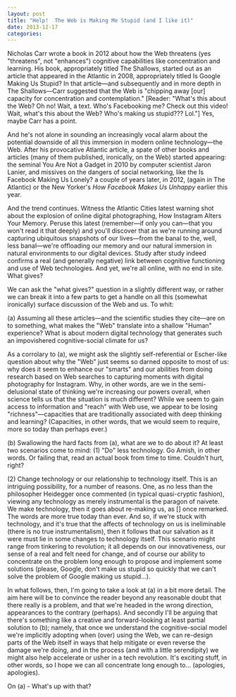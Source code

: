 ```yaml
---
layout: post
title: "Help!  The Web is Making Me Stupid (and I like it)"
date: 2013-12-17
categories: 
---
```


Nicholas Carr wrote a book in 2012 about how the Web threatens (yes "threatens",
not "enhances") cognitive capabilities like concentration and learning. His
book, appropriately titled The Shallows, started out as an article that appeared
in the Atlantic in 2008, appropriately titled Is Google Making Us Stupid? In
that article&mdash;and subsequently and in more depth in The Shallows&mdash;Carr
suggested that the Web is "chipping away [our] capacity for concentration and
contemplation." [Reader: "What's this about the Web? Oh no! Wait, a text. 
Who's Facebooking me? Check out this video! Wait, what's this about the Web? 
Who's making us stupid??? Lol."] Yes, maybe Carr has a point.

And he's not alone in sounding an increasingly vocal alarm about the potential
downside of all this immersion in modern online technology&mdash;the Web. After
his provocative Atlantic article, a spate of other books and articles (many of
them published, ironically, on the Web) started appearing: the seminal You Are
Not a Gadget in 2010 by computer scientist Jaron Lanier, and missives on the
dangers of social networking, like the Is Facebook Making Us Lonely? a couple of
years later, in 2012, (again in The Atlantic) or the New Yorker's _How Facebook
Makes Us Unhappy_ earlier this year.

And the trend continues. Witness the Atlantic Cities latest warning shot about
the explosion of online digital photographing, How Instagram Alters Your Memory.
 Peruse this latest (remember&mdash;if only you can&mdash;that you won't read it
that deeply) and you'll discover that as we're running around capturing
ubiquitous snapshots of our lives&mdash;from the banal to the, well, less
banal&mdash;we're offloading our memory and our natural immersion in natural
environments to our digital devices. Study after study indeed confirms a real
(and generally negative) link between cognitive functioning and use of Web
technologies. And yet, we're all online, with no end in site. What gives?

We can ask the "what gives?" question in a slightly different way, or rather we
can break it into a few parts to get a handle on all this (somewhat ironically)
surface discussion of the Web and us. To whit:

(a) Assuming all these articles&mdash;and the scientific studies they
cite&mdash;are on to something, what makes the "Web" translate into a shallow
"Human" experience? What is about modern digital technology that generates such
an impovishered cognitive-social climate for us?

As a corrolary to (a), we might ask the slightly self-referential or Escher-like
question about why the "Web" just seems so darned opposite to most of us: why
does it seem to enhance our "smarts" and our abilities from doing research based
on Web searches to capturing moments with digital photography for Instagram. 
Why, in other words, are we in the semi-delusional state of thinking we're
increasing our powers overall, when science tells us that the situation is much
different? While we seem to gain access to information and "reach" with Web
use, we appear to be losing "richness"&mdash;capacities that are traditionally
associated with deep thinking and learning? (Capacities, in other words, that
we would seem to require, more so today than perhaps ever.)

(b) Swallowing the hard facts from (a), what are we to do about it? At least
two scenarios come to mind: (1) "Do" less technology. Go Amish, in other
words. Or failing that, read an actual book from time to time. Couldn't hurt,
right?

(2) Change technology or our relationship to technology itself. This is an
intriguing possibility, for a number of reasons. One, as no less than the
philosopher Heidegger once commented (in typical quasi-cryptic fashion), viewing
any technology as merely instrumental is the paragon of naivete. We make
technology, then it goes about re-making us, as [] once remarked. The words are
more true today than ever. And so, if we're stuck with technology, and it's
true that the affects of technology on us is ineliminable (there is no true
instrumentalism), then it follows that our salvation as it were must lie in some
changes to technology itself. This scenario might range from tinkering to
revolution; it all depends on our innovativeness, our sense of a real and felt
need for change, and of course our ability to concentrate on the problem long
enough to propose and implement some solutions (please, Google, don't make us
stupid so quickly that we can't solve the problem of Google making us
stupid...).

In what follows, then, I'm going to take a look at (a) in a bit more detail. 
The aim here will be to convince the reader beyond any reasonable doubt that
there really is a problem, and that we're headed in the wrong direction,
appearances to the contrary (perhaps). And secondly I'll be arguing that
there's something like a creative and forward-looking at least partial solution
to (b); namely, that once we understand the cognitive-social model we're
implicitly adopting when (over) using the Web, we can re-design parts of the Web
itself in ways that help mitigate or even reverse the damage we're doing, and in
the process (and with a little serendipity) we might also help accelerate or
usher in a tech revolution. It's exciting stuff, in other words, so I hope we
can all concentrate long enough to... (apologies, apologies).

On (a) - What's up with that?